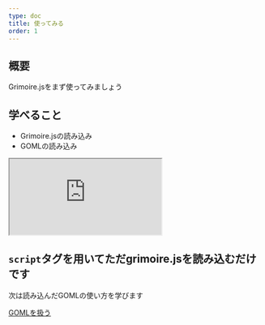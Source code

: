 ```yaml
---
type: doc
title: 使ってみる
order: 1
---
```


## 概要

Grimoire.jsをまず使ってみましょう

## 学べること

* Grimoire.jsの読み込み
* GOMLの読み込み

<iframe class="editor" src="https://grimoiregl.github.io/grimoire.gl-example#tutorial"></iframe>

`script`タグを用いてただgrimoire.jsを読み込むだけです
　
---

次は読み込んだGOMLの使い方を学びます

[GOMLを扱う]('/tutorial/2-handle-goml')

